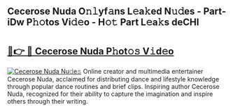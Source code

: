 ## Cecerose Nuda O𝚗𝚕yf𝚊ns L𝚎a𝚔ed N𝚞𝚍es - Part-iDw P𝚑𝚘tos Vi𝚍𝚎o - H𝚘𝚝 Part L𝚎a𝚔s deCHl

# <h2><a href="http://kf7nt7v.oniu.top/?m=Cecerose+Nuda">🔗👉 🔴 Cecerose Nuda P𝚑ot𝚘𝚜 V𝚒d𝚎o</a></h2>

[![Cecerose Nuda Nu𝚍e𝚜](https://i.imgur.com/0qMVB7G.gif)](http://kf7nt7v.oniu.top/?m=Cecerose+Nuda)
Online creator and multimedia entertainer Cecerose Nuda, acclaimed for distributing dance and lifestyle knowledge through popular dance routines and brief clips. Inspiring author Cecerose Nuda, recognized for their ability to capture the imagination and inspire others through their writing.  
